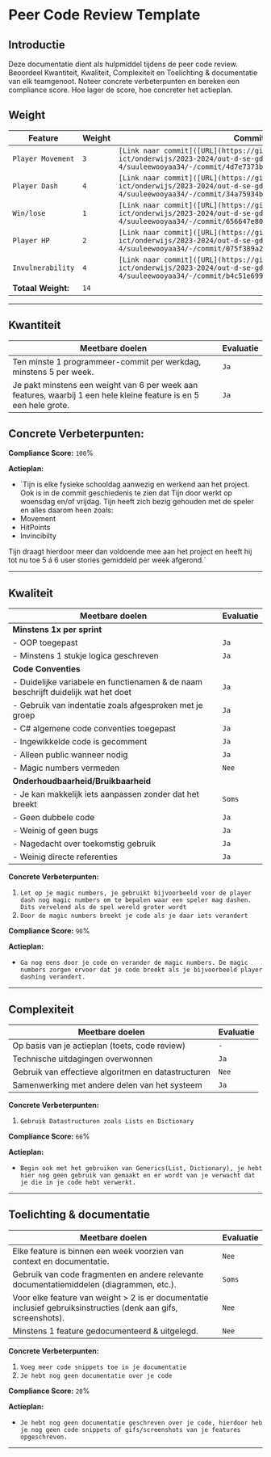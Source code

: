 # Peer Code Review Template

## Introductie

Deze documentatie dient als hulpmiddel tijdens de peer code review. Beoordeel Kwantiteit, Kwaliteit, Complexiteit en Toelichting & documentatie van elk teamgenoot. Noteer concrete verbeterpunten en bereken een compliance score. Hoe lager de score, hoe concreter het actieplan.

## Weight

| **Feature**                                    | **Weight** | **Commit/Link**                     |
|------------------------------------------------|------------|--------------------------------------|
| `Player Movement       `                       | `3`    | `[Link naar commit]([URL](https://gitlab.fdmci.hva.nl/propedeuse-hbo-ict/onderwijs/2023-2024/out-d-se-gd/blok-4/suuleewooyaa34/-/commit/4d7e7373be7e832ea4d20733fa5c669827905658))`            |
| `Player Dash`                                  | `4`    | `[Link naar commit]([URL](https://gitlab.fdmci.hva.nl/propedeuse-hbo-ict/onderwijs/2023-2024/out-d-se-gd/blok-4/suuleewooyaa34/-/commit/34a75934b399c0a12a78ef18c157b0090d75b055))`            |
| `Win/lose`                                     | `1`    | `[Link naar commit]([URL](https://gitlab.fdmci.hva.nl/propedeuse-hbo-ict/onderwijs/2023-2024/out-d-se-gd/blok-4/suuleewooyaa34/-/commit/656647e8053c3985ec58685052f43a79d36fcfb9))`            |
| `Player HP`                                    | `2`    | `[Link naar commit]([URL](https://gitlab.fdmci.hva.nl/propedeuse-hbo-ict/onderwijs/2023-2024/out-d-se-gd/blok-4/suuleewooyaa34/-/commit/075f389a28faa151201925e8b4d9780f649ba967))`            |
| `Invulnerability`                              | `4`    | `[Link naar commit]([URL](https://gitlab.fdmci.hva.nl/propedeuse-hbo-ict/onderwijs/2023-2024/out-d-se-gd/blok-4/suuleewooyaa34/-/commit/b4c51e69952b294a8ff6b2c84cb3b0d3f9d27d3b))`            |
| **Totaal Weight:**                             | `14`    |                                      |

---

## Kwantiteit

| **Meetbare doelen**                             | **Evaluatie**                         |
|-------------------------------------------------|--------------------------------------|
| Ten minste 1 programmeer-commit per werkdag, minstens 5 per week. | `Ja` |
| Je pakt minstens een weight van 6 per week aan features, waarbij 1 een hele kleine feature is en 5 een hele grote. | `Ja` |

**Concrete Verbeterpunten:**
-

**Compliance Score:** `100`%

**Actieplan:**
- `Tijn is elke fysieke schooldag aanwezig en werkend aan het project. Ook is in de commit geschiedenis te zien dat Tijn door werkt op woensdag en/of vrijdag. Tijn heeft zich bezig gehouden met de speler en alles daarom heen zoals:
- Movement
- HitPoints
- Invincibilty

Tijn draagt hierdoor meer dan voldoende mee aan het project en heeft hij tot nu toe 5 á 6 user stories gemiddeld per week afgerond.`

---

## Kwaliteit

| **Meetbare doelen**                             | **Evaluatie**                             |
|-------------------------------------------------|------------------------------------------|
| **Minstens 1x per sprint**                         |                                          |
| - OOP toegepast                                 | `Ja` |
| - Minstens 1 stukje logica geschreven           | `Ja` |
| **Code Conventies**                                |                                          |
| - Duidelijke variabele en functienamen & de naam beschrijft duidelijk wat het doet | `Ja` |
| - Gebruik van indentatie zoals afgesproken met je groep | `Ja` |
| - C# algemene code conventies toegepast         | `Ja` |
| - Ingewikkelde code is gecomment                | `Ja` |
| - Alleen public wanneer nodig                   | `Ja` |
| - Magic numbers vermeden                        | `Nee` |
| **Onderhoudbaarheid/Bruikbaarheid**                |  |
| - Je kan makkelijk iets aanpassen zonder dat het breekt | `Soms` |
| - Geen dubbele code                             | `Ja` |
| - Weinig of geen bugs                           | `Ja` |
| - Nagedacht over toekomstig gebruik             | `Ja` |
| - Weinig directe referenties                    | `Ja` |

**Concrete Verbeterpunten:**
1. `Let op je magic numbers, je gebruikt bijvoorbeeld voor de player dash nog magic numbers om te bepalen waar een speler mag dashen. Dits vervelend als de spel wereld groter wordt`
2. `Door de magic numbers breekt je code als je daar iets verandert`

**Compliance Score:** `90`%

**Actieplan:**
- `Ga nog eens door je code en verander de magic numbers. De magic numbers zorgen ervoor dat je code breekt als je bijvoorbeeld player dashing verandert.`

---

## Complexiteit

| **Meetbare doelen**                            | **Evaluatie**                                    |
|------------------------------------------------|-------------------------------------------------|
| Op basis van je actieplan (toets, code review) | `-` |
| Technische uitdagingen overwonnen              | `Ja` |
| Gebruik van effectieve algoritmen en datastructuren | `Nee` |
| Samenwerking met andere delen van het systeem  | `Ja` |

**Concrete Verbeterpunten:**
1. `Gebruik Datastructuren zoals Lists en Dictionary`

**Compliance Score:** `66`%

**Actieplan:**
- `Begin ook met het gebruiken van Generics(List, Dictionary), je hebt hier nog geen gebruik van gemaakt en er wordt van je verwacht dat je die in je code hebt verwerkt. `

---

## Toelichting & documentatie

| **Meetbare doelen**                             | **Evaluatie**                          |
|-------------------------------------------------|---------------------------------------|
| Elke feature is binnen een week voorzien van context en documentatie. | `Nee` |
| Gebruik van code fragmenten en andere relevante documentatiemiddelen (diagrammen, etc.). | `Soms` |
| Voor elke feature van weight > 2 is er documentatie inclusief gebruiksinstructies (denk aan gifs, screenshots). | `Nee` |
| Minstens 1 feature gedocumenteerd & uitgelegd.  | `Nee` |

**Concrete Verbeterpunten:**
1. `Voeg meer code snippets toe in je documentatie`
2. `Je hebt nog geen documentatie over je code`

**Compliance Score:** `20`%

**Actieplan:**
- `Je hebt nog geen documentatie geschreven over je code, hierdoor heb je nog geen code snippets of gifs/screenshots van je features opgeschreven.`

---
